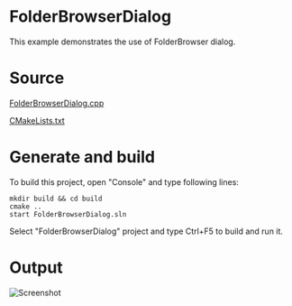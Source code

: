 # FolderBrowserDialog

This example demonstrates the use of FolderBrowser dialog.

# Source

[FolderBrowserDialog.cpp](FolderBrowserDialog.cpp)

[CMakeLists.txt](CMakeLists.txt)

# Generate and build

To build this project, open "Console" and type following lines:

``` shell
mkdir build && cd build
cmake .. 
start FolderBrowserDialog.sln
```

Select "FolderBrowserDialog" project and type Ctrl+F5 to build and run it.

# Output

![Screenshot](../../../docs/Pictures/FolderBrowserDialog.png)
